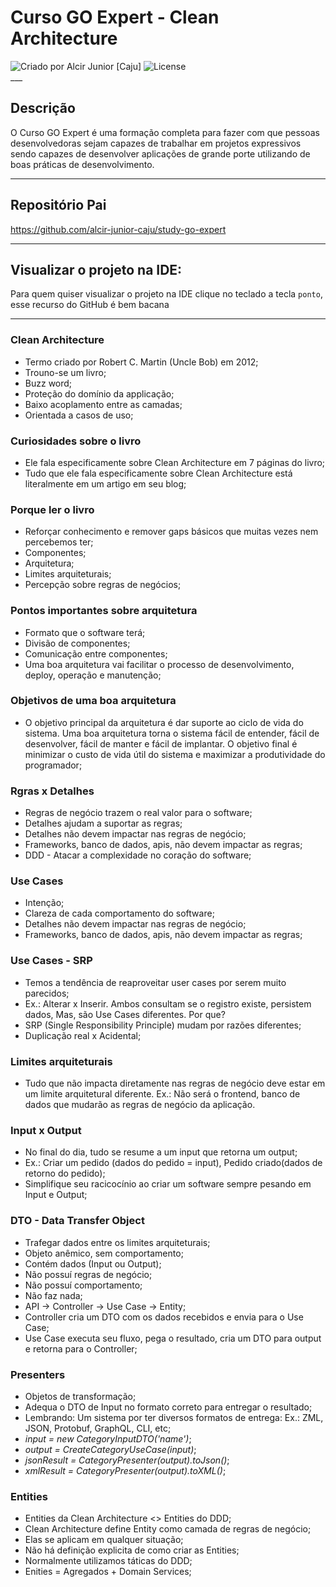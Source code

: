 # Curso GO Expert - Clean Architecture

<div>
    <img alt="Criado por Alcir Junior [Caju]" src="https://img.shields.io/badge/criado%20por-Alcir Junior [Caju]-%23f08700">
    <img alt="License" src="https://img.shields.io/badge/license-MIT-%23f08700">
</div>
___

## Descrição

O Curso GO Expert é uma formação completa para fazer com que pessoas desenvolvedoras sejam capazes de trabalhar em projetos expressivos sendo capazes de desenvolver aplicações de grande porte utilizando de boas práticas de desenvolvimento.

---

## Repositório Pai
https://github.com/alcir-junior-caju/study-go-expert

---

## Visualizar o projeto na IDE:

Para quem quiser visualizar o projeto na IDE clique no teclado a tecla `ponto`, esse recurso do GitHub é bem bacana

---

### Clean Architecture
- Termo criado por Robert C. Martin (Uncle Bob) em 2012;
- Trouno-se um livro;
- Buzz word;
- Proteção do domínio da applicação;
- Baixo acoplamento entre as camadas;
- Orientada a casos de uso;

### Curiosidades sobre o livro
- Ele fala especificamente sobre Clean Architecture em 7 páginas do livro;
- Tudo que ele fala especificamente sobre Clean Architecture está literalmente em um artigo em seu blog;

### Porque ler o livro
- Reforçar conhecimento e remover gaps básicos que muitas vezes nem percebemos ter;
- Componentes;
- Arquitetura;
- Limites arquiteturais;
- Percepção sobre regras de negócios;

### Pontos importantes sobre arquitetura
- Formato que o software terá;
- Divisão de componentes;
- Comunicação entre componentes;
- Uma boa arquitetura vai facilitar o processo de desenvolvimento, deploy, operação e manutenção;

### Objetivos de uma boa arquitetura
- O objetivo principal da arquitetura é dar suporte ao ciclo de vida do sistema. Uma boa arquitetura torna o sistema fácil de entender, fácil de desenvolver, fácil de manter e fácil de implantar. O objetivo final é minimizar o custo de vida útil do sistema e maximizar a produtividade do programador;

### Rgras x Detalhes
- Regras de negócio trazem o real valor para o software;
- Detalhes ajudam a suportar as regras;
- Detalhes não devem impactar nas regras de negócio;
- Frameworks, banco de dados, apis, não devem impactar as regras;
- DDD - Atacar a complexidade no coração do software;

### Use Cases
- Intenção;
- Clareza de cada comportamento do software;
- Detalhes não devem impactar nas regras de negócio;
- Frameworks, banco de dados, apis, não devem impactar as regras;

### Use Cases - SRP
- Temos a tendência de reaproveitar user cases por serem muito parecidos;
- Ex.: Alterar x Inserir. Ambos consultam se o registro existe, persistem dados, Mas, são Use Cases diferentes. Por que?
- SRP (Single Responsibility Principle) mudam por razões diferentes;
- Duplicação real x Acidental;

### Limites arquiteturais
- Tudo que não impacta diretamente nas regras de negócio deve estar em um limite arquitetural diferente. Ex.: Não será o frontend, banco de dados que mudarão as regras de negócio da aplicação.

### Input x Output
- No final do dia, tudo se resume a um input que retorna um output;
- Ex.: Criar um pedido (dados do pedido = input), Pedido criado(dados de retorno do pedido);
- Simplifique seu racicocínio ao criar um software sempre pesando em Input e Output;

### DTO - Data Transfer Object
- Trafegar dados entre os limites arquiteturais;
- Objeto anêmico, sem comportamento;
- Contém dados (Input ou Output);
- Não possuí regras de negócio;
- Não possuí comportamento;
- Não faz nada;
- API -> Controller -> Use Case -> Entity;
- Controller cria um DTO com os dados recebidos e envia para o Use Case;
- Use Case executa seu fluxo, pega o resultado, cria um DTO para output e retorna para o Controller;

### Presenters
- Objetos de transformação;
- Adequa o DTO de Input no formato correto para entregar o resultado;
- Lembrando: Um sistema por ter diversos formatos de entrega: Ex.: ZML, JSON, Protobuf, GraphQL, CLI, etc;
- *input = new CategoryInputDTO('name')*;
- *output = CreateCategoryUseCase(input)*;
- *jsonResult = CategoryPresenter(output).toJson()*;
- *xmlResult = CategoryPresenter(output).toXML()*;

### Entities
- Entities da Clean Architecture <> Entities do DDD;
- Clean Architecture define Entity como camada de regras de negócio;
- Elas se aplicam em qualquer situação;
- Não há definição explicita de como criar as Entities;
- Normalmente utilizamos táticas do DDD;
- Enities = Agregados + Domain Services;
